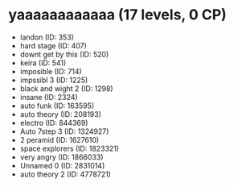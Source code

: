 # yaaaaaaaaaaaa (17 levels, 0 CP)

- landon (ID: 353)
- hard stage (ID: 407)
- downt get by this (ID: 520)
- keira (ID: 541)
- imposible (ID: 714)
- impssibl 3 (ID: 1225)
- black and wight 2 (ID: 1298)
- insane (ID: 2324)
- auto  funk (ID: 163595)
- auto theory (ID: 208193)
- electro (ID: 844369)
- Auto 7step 3 (ID: 1324927)
- 2 peramid (ID: 1627610)
- space explorers (ID: 1823321)
- very angry (ID: 1866033)
- Unnamed 0 (ID: 2831014)
- auto theory 2 (ID: 4778721)
